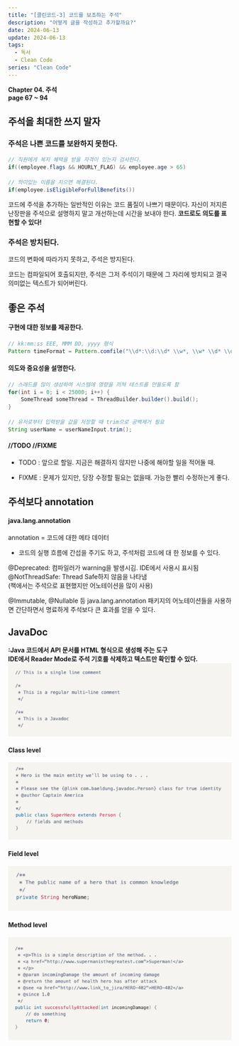 ```yaml
---
title: "[클린코드-3] 코드를 보조하는 주석"
description: "어떻게 글을 작성하고 추가할까요?"
date: 2024-06-13
update: 2024-06-13
tags:
  - 독서
  - Clean Code
series: "Clean Code"
---
```


**Chapter 04. 주석**<br>
**page 67 ~ 94**

## 주석을 최대한 쓰지 말자

### 주석은 나쁜 코드를 보완하지 못한다.

```java
// 직원에게 복지 혜택을 받을 자격이 있는지 검사한다.
if((employee.flags && HOURLY_FLAG) && employee.age > 65)

// 의미있는 이름을 지으면 해결된다.
if(employee.isEligibleForFullBenefits())
```

코드에 주석을 추가하는 일반적인 이유는 코드 품질이 나쁘기 때문이다.
자신이 저지른 난장판을 주석으로 설명하지 말고 개선하는데 시간을 보내야 한다.
**코드로도 의도를 표현할 수 있다!**

### 주석은 방치된다.

코드의 변화에 따라가지 못하고, 주석은 방지된다.

코드는 컴파일되어 호출되지만, 주석은 그저 주석이기 때문에 그 자리에 방치되고 결국 의미없는 텍스트가 되어버린다.

## 좋은 주석

#### 구현에 대한 정보를 제공한다.

```java
// kk:mm:ss EEE, MMM DD, yyyy 형식
Pattern timeFormat = Pattern.comfile("\\d*:\\d:\\d* \\w*, \\w* \\d* \\d*");
```

#### 의도와 중요성을 설명한다.

```java
// 스레드를 많이 생성하여 시스템에 영향을 끼쳐 테스트를 만들도록 함
for(int i = 0; i < 25000; i++) {
	SomeThread someThread = ThreadBuilder.builder().build();
}

// 유저로부터 입력받을 값을 저장할 때 trim으로 공백제거 필요
String userName = userNameInput.trim();
```

#### //TODO //FIXME

- TODO : 앞으로 할일. 지금은 해결하지 않지만 나중에 해야할 일을 적어둘 때.

- FIXME : 문제가 있지만, 당장 수정할 필요는 없을때. 가능한 빨리 수정하는게 좋다.

## 주석보다 annotation

#### java.lang.annotation

annotation = 코드에 대한 메타 데이터

- 코드의 실행 흐름에 간섭을 주기도 하고, 주석처럼 코드에 대
  한 정보를 수 있다.

@Deprecated: 컴파일러가 warning을 발생시김. IDE에서 사용시 표시됨<br>
@NotThreadSafe: Thread Safe하지 않음을 나타냄<br> (책에서는 주석으로 표현했지만 어노테이션을 많이 사용)

@Immutable, @Nullable 등 java.lang.annotation 패키지의 어노테이션들을 사용하면
간단하면서 명료하게 주석보다 큰 효과를 얻을 수 있다.
## JavaDoc
**:Java 코드에서 API 문서를 HTML 형식으로 생성해 주는 도구<br>
IDE에서 Reader Mode로 주석 기호를 삭제하고 텍스트만 확인할 수 있다.**
![](img.png)
#### Class level
![](img_1.png)
#### Field level
![](img_2.png)
#### Method level
![](img_3.png)